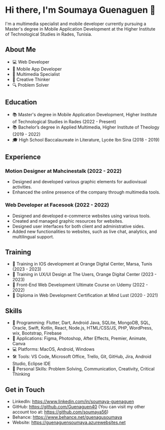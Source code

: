 # Hi there, I'm Soumaya Guenaguen 👋

I'm a multimedia specialist and mobile developer currently pursuing a Master's degree in Mobile Application Development at the Higher Institute of Technological Studies in Rades, Tunisia.

## About Me

- 💻 Web Developer
- 📱 Mobile App Developer
- 🎨 Multimedia Specialist
- 🌟 Creative Thinker
- 🔍 Problem Solver

## Education

- 📚 Master's degree in Mobile Application Development, Higher Institute of Technological Studies in Rades (2022 - Present)
- 📚 Bachelor’s degree in Applied Multimedia, Higher Institute of Theology (2019 - 2022)
- 🎓 High School Baccalaureate in Literature, Lycée Ibn Sina (2018 - 2019)

## Experience

### Motion Designer at Mahcinestalk (2022 - 2022)

- Designed and developed various graphic elements for audiovisual activities.
- Enhanced the online presence of the company through multimedia tools.

### Web Developer at Facesook (2022 - 2022)

- Designed and developed e-commerce websites using various tools.
- Created and managed graphic resources for websites.
- Designed user interfaces for both client and administrative sides.
- Added new functionalities to websites, such as live chat, analytics, and multilingual support.

## Training

- 📆 Training in IOS development at Orange Digital Center, Marsa, Tunis (2023 - 2023)
- 📆 Training in UX/UI Design at The Uxers, Orange Digital Center (2023 - 2023)
- 📆 Front-End Web Development Ultimate Course on Udemy (2022 - 2022)
- 📆 Diploma in Web Development Certification at Mind Lust (2020 - 2021)

## Skills

- 🚀 Programming: Flutter, Dart, Android Java, SQLite, MongoDB, SQL, Oracle, Swift, Kotlin, React, Node.js, HTML/CSS/JS, PHP, WordPress, wix, Bootstrap, Firebase
- 🎨 Applications: Figma, Photoshop, After Effects, Premier, Animate, Canva
- 💻 Platforms: MacOS, Android, Windows
- 🛠️ Tools: VS Code, Microsoft Office, Trello, Git, GitHub, Jira, Android Studio, Eclipse IDE
- 🌟 Personal Skills: Problem Solving, Communication, Creativity, Critical Thinking

## Get in Touch

- LinkedIn: https://www.linkedin.com/in/soumaya-guenaguen
- GitHub:   https://github.com/Guenaguen40 (You can visit my other account too at: https://github.com/soumaya56)
- Behance:  https://www.behance.net/guenagusoumaya
- Website: https://guenaguensoumaya.azurewebsites.net
